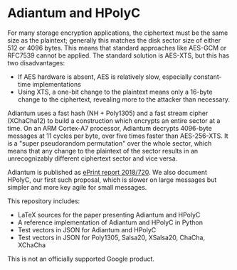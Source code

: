 # Adiantum and HPolyC

For many storage encryption applications, the ciphertext must be the same size as the plaintext;
generally this matches the disk sector size of either 512 or 4096 bytes. This means that standard
approaches like AES-GCM or RFC7539 cannot be applied. The standard solution is AES-XTS, but
this has two disadvantages:

- If AES hardware is absent, AES is relatively slow, especially constant-time implementations
- Using XTS, a one-bit change to the plaintext means only a 16-byte change to the ciphertext,
  revealing more to the attacker than necessary.

Adiantum uses a fast hash (NH + Poly1305) and a fast stream cipher (XChaCha12) to build
a construction which encrypts an entire sector at a time. On
an ARM Cortex-A7 processor, Adiantum decrypts 4096-byte messages at 11 cycles
per byte, over five times faster than AES-256-XTS. It is a "super
pseudorandom permutation" over the whole sector, which means that any change to the plaintext
of the sector results in an unrecognizably different ciphertext sector and vice versa.

Adiantum is published as [ePrint report 2018/720](https://eprint.iacr.org/2018/720). We also
document HPolyC, our first such proposal, which is slower on large messages but simpler and
more key agile for small messages.

This repository includes:

- LaTeX sources for the paper presenting Adiantum and HPolyC
- A reference implementation of Adiantum and HPolyC in Python
- Test vectors in JSON for Adiantum and HPolyC
- Test vectors in JSON for Poly1305, Salsa20, XSalsa20, ChaCha, XChaCha

This is not an officially supported Google product.

